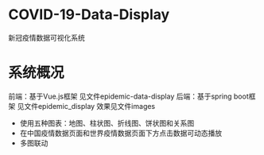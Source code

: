 # COVID-19-Data-Display
新冠疫情数据可视化系统
# 系统概况
前端：基于Vue.js框架 见文件epidemic-data-display
后端：基于spring boot框架 见文件epidemic_display
效果见文件images

- 使用五种图表：地图、柱状图、折线图、饼状图和关系图
- 在中国疫情数据页面和世界疫情数据页面下方点击数据可动态播放
- 多图联动